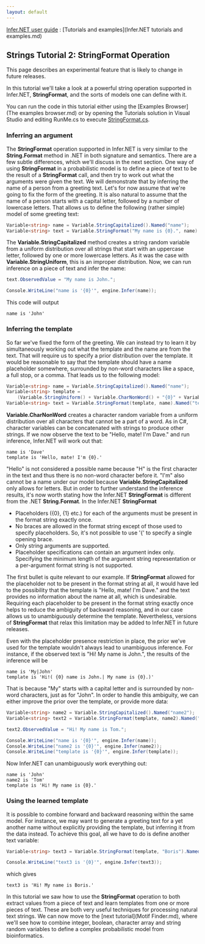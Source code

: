 ```yaml
---
layout: default 
--- 
```


[Infer.NET user guide](index.md) : [Tutorials and examples](Infer.NET tutorials and examples.md)

## Strings Tutorial 2: StringFormat Operation

This page describes an experimental feature that is likely to change in future releases.

In this tutorial we'll take a look at a powerful string operation supported in Infer.NET, **StringFormat**, and the sorts of models one can define with it.

You can run the code in this tutorial either using the [Examples Browser](The examples browser.md) or by opening the Tutorials solution in Visual Studio and editing RunMe.cs to execute [StringFormat.cs](https://github.com/dotnet/infer/blob/master/src/Tutorials/StringFormat.cs).

### Inferring an argument

The **StringFormat** operation supported in Infer.NET is very similar to the **String.Format** method in .NET in both signature and semantics. There are a few subtle differences, which we'll discuss in the next section. One way of using **StringFormat** in a probabilistic model is to define a piece of text to be the result of a **StringFormat** call, and then try to work out what the arguments were given the text. We will demonstrate that by inferring the name of a person from a greeting text. Let's for now assume that we're going to fix the form of the greeting. It is also natural to assume that the name of a person starts with a capital letter, followed by a number of lowercase letters. That allows us to define the following (rather simple) model of some greeting text:

```csharp
Variable<string> name = Variable.StringCapitalized().Named("name");  
Variable<string> text = Variable.StringFormat("My name is {0}.", name).Named("text");
```

The **Variable.StringCapitalized** method creates a string random variable from a uniform distribution over all strings that start with an uppercase letter, followed by one or more lowercase letters. As it was the case with **Variable.StringUniform**, this is an improper distribution. Now, we can run inference on a piece of text and infer the name:

```csharp
text.ObservedValue = "My name is John.";  

Console.WriteLine("name is '{0}'", engine.Infer(name));
```

This code will output

```
name is 'John'
```

### Inferring the template

So far we've fixed the form of the greeting. We can instead try to learn it by simultaneously working out what the template and the name are from the text. That will require us to specify a prior distribution over the template. It would be reasonable to say that the template should have a name placeholder somewhere, surrounded by non-word characters like a space, a full stop, or a comma. That leads us to the following model:

```csharp
Variable<string> name = Variable.StringCapitalized().Named("name");  
Variable<string> template =  
    (Variable.StringUniform() + Variable.CharNonWord() + "{0}" + Variable.CharNonWord() + Variable.StringUniform()).Named("template");  
Variable<string> text = Variable.StringFormat(template, name).Named("text");
```

**Variable.CharNonWord** creates a character random variable from a uniform distribution over all characters that cannot be a part of a word. As in C#, character variables can be concatenated with strings to produce other strings. If we now observe the text to be "Hello, mate! I'm Dave." and run inference, Infer.NET will work out that:

```
name is 'Dave'  
template is 'Hello, mate! I'm {0}.'
```

"Hello" is not considered a possible name because "H" is the first character in the text and thus there is no non-word character before it. "I'm" also cannot be a name under our model because **Variable.StringCapitalized** only allows for letters. But in order to further understand the inference results, it's now worth stating how the Infer.NET **StringFormat** is different from the .NET **String.Format**. In the Infer.NET **StringFormat**

*   Placeholders ({0}, {1} etc.) for each of the arguments must be present in the format string exactly once.
*   No braces are allowed in the format string except of those used to specify placeholders. So, it's not possible to use '{' to specify a single opening brace.
*   Only string arguments are supported.
*   Placeholder specifications can contain an argument index only. Specifying the minimum length of the argument string representation or a per-argument format string is not supported.

The first bullet is quite relevant to our example. If **StringFormat** allowed for the placeholder not to be present in the format string at all, it would have led to the possibility that the template is "Hello, mate! I'm Dave." and the text provides no information about the name at all, which is undesirable. Requiring each placeholder to be present in the format string exactly once helps to reduce the ambiguity of backward reasoning, and in our case allows us to unambiguously determine the template. Nevertheless, versions of **StringFormat** that relax this limitation may be added to Infer.NET in future releases.

Even with the placeholder presence restriction in place, the prior we've used for the template wouldn't always lead to unambiguous inference. For instance, if the observed text is "Hi! My name is John.", the results of the inference will be

```
name is 'My|John'  
template is 'Hi!( {0} name is John.| My name is {0}.)'
```

That is because "My" starts with a capital letter and is surrounded by non-word characters, just as for "John". In order to handle this ambiguity, we can either improve the prior over the template, or provide more data:

```csharp
Variable<string> name2 = Variable.StringCapitalized().Named("name2");  
Variable<string> text2 = Variable.StringFormat(template, name2).Named("text2");  

text2.ObservedValue = "Hi! My name is Tom.";  

Console.WriteLine("name is '{0}'", engine.Infer(name));  
Console.WriteLine("name2 is '{0}'", engine.Infer(name2));  
Console.WriteLine("template is '{0}'", engine.Infer(template));
```

Now Infer.NET can unambiguously work everything out:

```
name is 'John'  
name2 is 'Tom'  
template is 'Hi! My name is {0}.'
```

### Using the learned template

It is possible to combine forward and backward reasoning within the same model. For instance, we may want to generate a greeting text for a yet another name without explicitly providing the template, but inferring it from the data instead. To achieve this goal, all we have to do is define another text variable:

```csharp
Variable<string> text3 = Variable.StringFormat(template, "Boris").Named("text3");  

Console.WriteLine("text3 is '{0}'", engine.Infer(text3));
```

which gives

```
text3 is 'Hi! My name is Boris.'
```

In this tutorial we saw how to use the **StringFormat** operation to both extract values from a piece of text and learn templates from one or more pieces of text. These are both very useful techniques for processing natural text strings. We can now move to the [next tutorial](Motif Finder.md), where we'll see how to combine integer, boolean, character array and string random variables to define a complex probabilistic model from bioinformatics.
